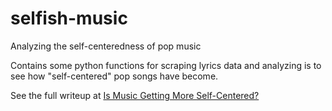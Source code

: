 # selfish-music
Analyzing the self-centeredness of pop music

Contains some python functions for scraping lyrics data and analyzing is to see how "self-centered" pop songs have become.

See the full writeup at [Is Music Getting More Self-Centered?](https://kotsf.com/gdarchive/23)
